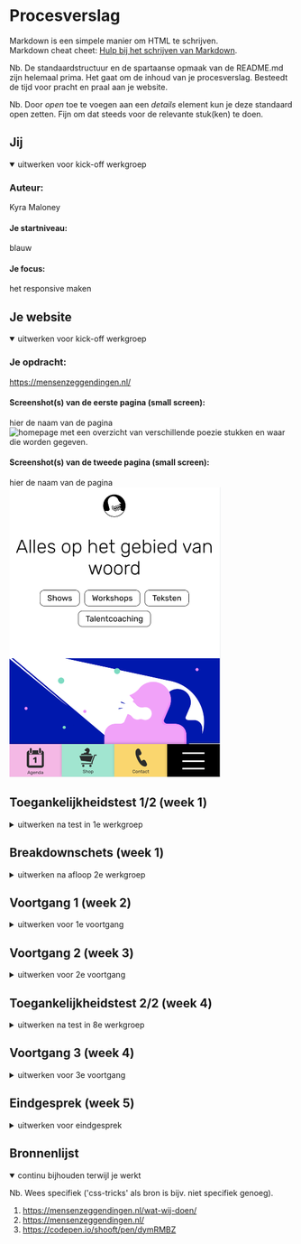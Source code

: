 # Procesverslag
Markdown is een simpele manier om HTML te schrijven.  
Markdown cheat cheet: [Hulp bij het schrijven van Markdown](https://github.com/adam-p/markdown-here/wiki/Markdown-Cheatsheet).

Nb. De standaardstructuur en de spartaanse opmaak van de README.md zijn helemaal prima. Het gaat om de inhoud van je procesverslag. Besteedt de tijd voor pracht en praal aan je website.

Nb. Door *open* toe te voegen aan een *details* element kun je deze standaard open zetten. Fijn om dat steeds voor de relevante stuk(ken) te doen.





## Jij

<details open>
  <summary>uitwerken voor kick-off werkgroep</summary>

  ### Auteur:
  Kyra Maloney

  #### Je startniveau:
  blauw

  #### Je focus:
  het responsive maken 
 
</details>





## Je website

<details open>
  <summary>uitwerken voor kick-off werkgroep</summary>

  ### Je opdracht:
 <a>https://mensenzeggendingen.nl/</a>


  #### Screenshot(s) van de eerste pagina (small screen): 
  hier de naam van de pagina  
  <img src="images/mensenzeggendingen.nl_png" width="375px" alt="homepage met een overzicht van verschillende poezie stukken en waar die worden gegeven.">

  #### Screenshot(s) van de tweede pagina (small screen):
  hier de naam van de pagina  
  <img src="images/smallscreen.png" width="375px" alt="een overzicht van wat de bedenkers van mensen zeggen dingen willen bereiken.">
 
</details>



## Toegankelijkheidstest 1/2 (week 1)

<details>
  <summary>uitwerken na test in 1e werkgroep</summary>

  ### Bevindingen
  Lijst met je bevindingen die in de test naar voren kwamen:
  - heel veel gebruik van classes
  - veel gebruik van divs
  - gebruik van een menu onderin voor mobiel scherm, wat eigenlijk niet vaak voor komt.
  - veel a img's 
  - veel buttons


  #### Screenreader
  
  <img src="images/screenreader1.png" width="375px" alt="screenreader">
  <img src="images/screenreader2.png" width="375px" alt="screenreader2">
  - alles in de hele wesite wordt voorgelezen 
  - enige is dat je het gene moet selecteren als je het voorgelezen wilt hebben.


  #### Muis en Toetsenbord 
  
  - de website ik makkelijk met de muis te gebruiken, veel scroll opties, veel klik opties.
  - je kan met de tap op het toetsenbord gemakkelijk door de gehele website waar alle 'a' en 'buttons' zijn.
  - in de settings is er een optie om ook het lettertype groter te maken zodat mensen het beter kunnen lezen.
  <img src="images/inzoem.jpg" width="375px" alt="screenreader2">



  #### Motoriek (shocks, elastiekjes)
  
  - ik heb met de elastiekjes gewerkt en ik had veel moeite om uberhaupt mijn laptop te besturen, dus bij mij lukte het ook minimaal om de website te besturen.

 

  #### Visueel (brillen, contrast, kleurenblind, dark/light). 

  <img src="images/kleurenblind.jpg" width="375px" alt="kleurenblind">
  - hierboven in de image zie je dat er een optie is voor kleurenblinden mensen, hierbij worden er andere kleuren aangegeven op de website die die mensen wel kunnen zien.
  - verder heb ik met de brillen getest, hierbij kwam eruit dat op deze website het lettertype heel goed word weergegeven, het lettertype is namelijk heel erg duidelijk, en groot.
  - ook zijn de kleuren erg duidelijk. de kleuren die voornamelijk worden gebruikt zijn wit, zwart, grijs, oker geel, roze, en navy blue.
  
</details>



## Breakdownschets (week 1)

<details>
  <summary>uitwerken na afloop 2e werkgroep</summary>

  ### de hele pagina: 
  <img src="images/breakdownschets1" width="375px" alt="home">

  ### dynamisch deel (bijv menu): 
  <img src="images/breakdownschets2" width="375px" alt="wat wij doen">

 

</details>



## Voortgang 1 (week 2)

<details>
  <summary>uitwerken voor 1e voortgang</summary>

  ### Stand van zaken
 - het begin erg goed ik ben begonnen met de 'wat wij doen' website. ik had een beetje moeite met de navigatie in het begin, maar gelukkig   heb ik daar hulp bij gekregen. verder was het plaatsen van de content best makkelijk bij deze website, ik heb hierbij veel flexboxen gebruikt om de styling mooi te maken.


  ### Agenda voor meeting
  samen met je groepje opstellen

  | jelle aanstoot   
  -  Mijn homepage heeft hun instagram feed geïntegreerd in hun homepage
  Ik wil weten hoe ik dit kan toevoegen aan mn website, of hoe ik dit het beste kan oplossen
  | lot van hagen    
  -  ik wil het iig hebben over de afstand van mijn tekst en hoe ik mijn afbeeldingen eruit kan laten zien als tegels want dat lukt mij niet. Ik struggle heel erg met de css maar mijn html is wel af.    
  | sanne oosterhof 
  -   Ik wil te weten komen of mijn HTML klopt en het semantisch is, zodat ik later mijn CSS hier niet voor hoef aan te passen 
  | kyra maloney  
  - Ik wil graag weten hoe ik de witregels van de tekst zou kunnen aanpassen en in mijn website heb je ook een soortvan buttons maar die zijn heel raar geplaatst dus ik wil ook weten hoe ik die op die manier moet plaatsen
 

  ### Verslag van meeting
  hier na afloop snel de uitkomsten van de meeting vastleggen

  - meerder nav in de header
  - eerder h2 gebruiken dan h1
  - flex direction --- row
  - witregels maken door margin en padding

</details>





## Voortgang 2 (week 3)

<details>
  <summary>uitwerken voor 2e voortgang</summary>

  ### Stand van zaken
  - deze week heb ik nog veel gedaan aan de eerste pagina van mijn website. ik heb er voor gezorgt dat alles goed op ze plek staat en dat alles mooi gestijlt is. ik had deze week een beetje moeite met mijn tweede pagina beginnen, want ik wist niet hoe ik de tweede pagina zou moeten aangeven in css. ik heb uiteidelijk wel een begin gemaakt aan mijn tweede pagina. ik heb allebei de pagina's een aparte class gegeven zodat ik allebei de pagina's kan aanspreken in de css.


  ### Agenda voor meeting
  samen met je groepje opstellen

  | jelle aanstoot   
  - in de footer van mijn website staat een heading, welke h1/h2/h3 geef ik deze mee?
  | lot van hagen    
  -  Afbeeldingen als tegels
  - Afstand van de tekst
  - Of de HTML helemaal klopt     
  | sanne oosterhof 
  - Of de HTML helemaal klopt  
  - Header in het wit ipv roze?  
  - Linkjes apart stylen met een class?
  - Moet de achtergrond hetzelfde
  | kyra maloney  
  - hoe ik de twee pagina apart kan houden in de css.
 
 


  ### Verslag van meeting
  hier na afloop snel de uitkomsten van de meeting vastleggen

  - classes gebruiken om dingen aan te geven in css
  - divs mogen gebruiken om dingen te stijlen
  - nth:of-type-(2) gebruiken het aanspreken van het tweede van iets


</details>





## Toegankelijkheidstest 2/2 (week 4)

<details>
  <summary>uitwerken na test in 8e werkgroep</summary>

  ### Bevindingen
  - gebruik van groot lettertype 
  - veel kleur
  - overzichtelijk 
  - veel witruimte

  #### Screenreader
  - alles in de hele wesite wordt voorgelezen 
  - enige is dat je het gene moet selecteren als je het voorgelezen wilt hebben.
  
  #### Muis en Toetsenbord 
  - de website ik makkelijk met de muis te gebruiken, veel scroll opties, veel klik opties.
  - je kan met de tap op het toetsenbord gemakkelijk door de gehele website waar alle 'a' en 'buttons' zijn.


  #### Motoriek (shocks, elastiekjes)
  - ik heb deze week met de shock dingen gewerkt, dit was erg lastig omdat mijn hand de hele tijd rare bewegingen maakte waardoor ik moeilijk mijn computer kon besturen. maar door de screenreader kom ik wel de hele pagina lezen en luisteren.


  #### Visueel (brillen, contrast, kleurenblind, dark/light). 
 - hierboven in de image zie je dat er een optie is voor kleurenblinden mensen, hierbij worden er andere kleuren aangegeven op de website die die mensen wel kunnen zien.
  - verder heb ik met de brillen getest, hierbij kwam eruit dat op deze website het lettertype heel goed word weergegeven, het lettertype is namelijk heel erg duidelijk, en groot.
  - ook zijn de kleuren erg duidelijk. de kleuren die voornamelijk worden gebruikt zijn wit, zwart, grijs, oker geel, roze, en navy blue.
  

</details>





## Voortgang 3 (week 4)

<details>
  <summary>uitwerken voor 3e voortgang</summary>

  ### Stand van zaken
 - ik ben deze week doorgegaan met het maken van mijn tweede pagina. ik heb deze week veel progress gemaakt en de content staat nu voor het grootste gedeelte ook op de tweede pagina. alles wat er op de pagina moet staan stat er. ik heb ook veel regels css geschreven om de styling van deze pagina mooi te maken. verder heb ik ook geleerd om met de mediaqueries te werken, hierdoor kan de website responsive worden gemaakt.


  ### Verslag van meeting
  hier na afloop snel de uitkomsten van de meeting vastleggen

  - een tweede nav maken voor het uiteidelijke responsize eindproduct
  - div gebruiken voor positionering
  - form maken voor het email adres
  - media queries
  - display : none / display : block

</details>





## Eindgesprek (week 5)

<details>
  <summary>uitwerken voor eindgesprek</summary>

  ### Je uitkomst - karakteristiek screenshots:
  <img src="images/homenaveind.png" width="375px" alt="">
  <img src="images/homemenueind.png" width="375px" alt="">

  <img src="images/navwatwijdoeneind.png" width="375px" alt="">
  <img src="images/menuwatwijdoeneind.png" width="375px" alt="">

  ### Dit ging goed/Heb ik geleerd: 
  Korte omschrijving met plaatjes

  <img src="images/mediaqueries.png" width="375px" alt="top">
  - dit was helemaal nieuw voor mij, ik had hier zelf nog nooit mee gewerkt. dus ik was erg blij toen het lukte, en toen het mooi responsive werd. 
  <img src="images/nthoftype.png" width="375px" alt="top">
  - ik had hier zelf ook nog nooit mee gewerkt, en ik vond dat dit erg handig was voor het aanspreken van bepaalde sections en articles en andere elementen. ik kon hier ook erg goed mee werken en dit ging meteen heel mooi in mijn website staan.
  <img src="images/flexbox.png" width="375px" alt="top">
  - ik heb veel flexboxen gebruikt zodat de styling van de pagina kon aanpassen.
  


  ### Dit was lastig/Is niet gelukt:
  Korte omschrijving met plaatjes

  <img src="images/formemail.png" width="375px" alt="bummer">
  - het was me wel gelukt om een email strook in de website te krijgen, maar ik kreeg het niet voor mekaar om deze te kunnen stylen in css. mijn css pakte hem niet.
</details>





## Bronnenlijst

<details open>
  <summary>continu bijhouden terwijl je werkt</summary>

  Nb. Wees specifiek ('css-tricks' als bron is bijv. niet specifiek genoeg).

  1. https://mensenzeggendingen.nl/wat-wij-doen/
  2. https://mensenzeggendingen.nl/
  3. https://codepen.io/shooft/pen/dymRMBZ

</details>